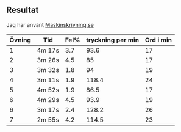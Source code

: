 ## Resultat
Jag har använt [Maskinskrivning.se](https://maskinskrivning.se/)

| Övning | Tid | Fel% | tryckning per min | Ord i min |
| ------ | --- | ---- | ----------------- | --------- |
| 1      | 4m 17s | 3.7 | 93.6            | 17 |
| 2      | 3m 26s | 4.5 | 85              | 17 |
| 3      | 3m 32s | 1.8 | 94              | 19 |
| 4      | 3m 11s | 1.9 | 118.4           | 24 |
| 5      | 4m 52s | 1.9 | 86.5            | 17 |
| 6      | 4m 29s | 4.5 | 93.9            | 19 |
| 6      | 3m 17s | 2.4 | 128.2           | 26 |
| 7      | 2m 55s | 4.2 | 114.5           | 23 |
